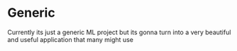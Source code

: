 # Generic
Currently its just a generic ML project but its gonna turn into a very beautiful and useful application that many might use
